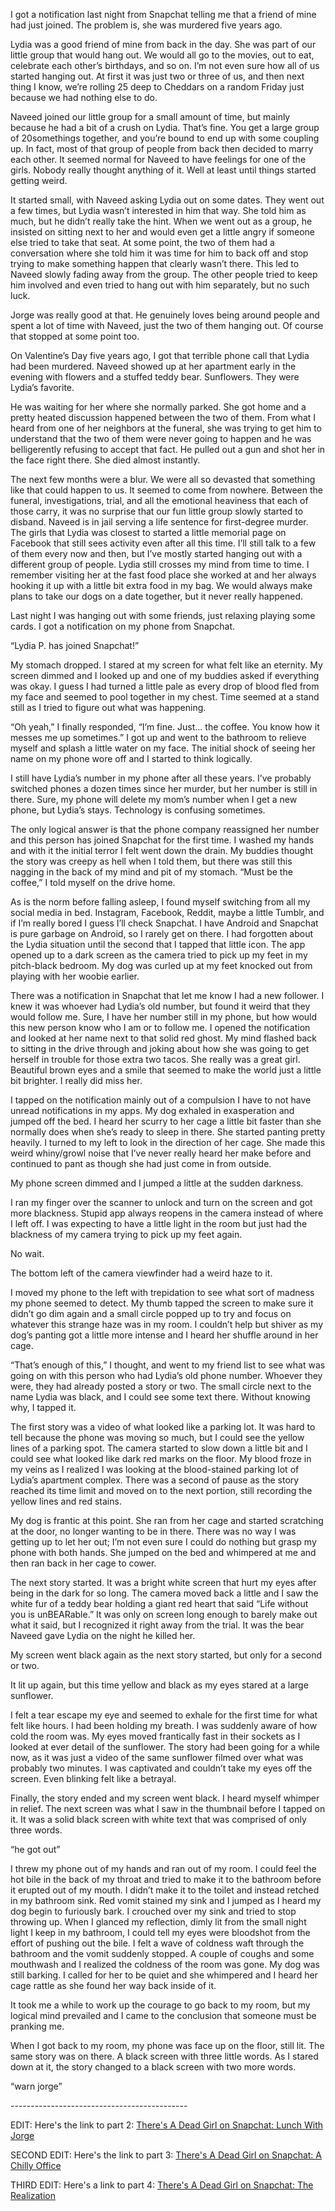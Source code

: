I got a notification last night from Snapchat telling me that a friend of mine had just joined. The problem is, she was murdered five years ago.

Lydia was a good friend of mine from back in the day. She was part of our little group that would hang out. We would all go to the movies, out to eat, celebrate each other’s birthdays, and so on. I’m not even sure how all of us started hanging out. At first it was just two or three of us, and then next thing I know, we’re rolling 25 deep to Cheddars on a random Friday just because we had nothing else to do.

Naveed joined our little group for a small amount of time, but mainly because he had a bit of a crush on Lydia. That’s fine. You get a large group of 20somethings together, and you’re bound to end up with some coupling up. In fact, most of that group of people from back then decided to marry each other. It seemed normal for Naveed to have feelings for one of the girls. Nobody really thought anything of it. Well at least until things started getting weird.

It started small, with Naveed asking Lydia out on some dates. They went out a few times, but Lydia wasn’t interested in him that way. She told him as much, but he didn’t really take the hint. When we went out as a group, he insisted on sitting next to her and would even get a little angry if someone else tried to take that seat. At some point, the two of them had a conversation where she told him it was time for him to back off and stop trying to make something happen that clearly wasn’t there. This led to Naveed slowly fading away from the group. The other people tried to keep him involved and even tried to hang out with him separately, but no such luck.

Jorge was really good at that. He genuinely loves being around people and spent a lot of time with Naveed, just the two of them hanging out. Of course that stopped at some point too.

On Valentine’s Day five years ago, I got that terrible phone call that Lydia had been murdered. Naveed showed up at her apartment early in the evening with flowers and a stuffed teddy bear. Sunflowers. They were Lydia’s favorite.

He was waiting for her where she normally parked. She got home and a pretty heated discussion happened between the two of them. From what I heard from one of her neighbors at the funeral, she was trying to get him to understand that the two of them were never going to happen and he was belligerently refusing to accept that fact. He pulled out a gun and shot her in the face right there. She died almost instantly.

The next few months were a blur. We were all so devasted that something like that could happen to us. It seemed to come from nowhere. Between the funeral, investigations, trial, and all the emotional heaviness that each of those carry, it was no surprise that our fun little group slowly started to disband. Naveed is in jail serving a life sentence for first-degree murder. The girls that Lydia was closest to started a little memorial page on Facebook that still sees activity even after all this time. I’ll still talk to a few of them every now and then, but I’ve mostly started hanging out with a different group of people. Lydia still crosses my mind from time to time. I remember visiting her at the fast food place she worked at and her always hooking it up with a little bit extra food in my bag. We would always make plans to take our dogs on a date together, but it never really happened.

Last night I was hanging out with some friends, just relaxing playing some cards. I got a notification on my phone from Snapchat.

“Lydia P. has joined Snapchat!”

My stomach dropped. I stared at my screen for what felt like an eternity. My screen dimmed and I looked up and one of my buddies asked if everything was okay. I guess I had turned a little pale as every drop of blood fled from my face and seemed to pool together in my chest. Time seemed at a stand still as I tried to figure out what was happening.

“Oh yeah,” I finally responded, “I’m fine. Just… the coffee. You know how it messes me up sometimes.” I got up and went to the bathroom to relieve myself and splash a little water on my face. The initial shock of seeing her name on my phone wore off and I started to think logically.

I still have Lydia’s number in my phone after all these years. I’ve probably switched phones a dozen times since her murder, but her number is still in there. Sure, my phone will delete my mom’s number when I get a new phone, but Lydia’s stays. Technology is confusing sometimes.

The only logical answer is that the phone company reassigned her number and this person has joined Snapchat for the first time. I washed my hands and with it the initial terror I felt went down the drain. My buddies thought the story was creepy as hell when I told them, but there was still this nagging in the back of my mind and pit of my stomach. “Must be the coffee,” I told myself on the drive home.

As is the norm before falling asleep, I found myself switching from all my social media in bed. Instagram, Facebook, Reddit, maybe a little Tumblr, and if I’m really bored I guess I’ll check Snapchat. I have Android and Snapchat is pure garbage on Android, so I rarely get on there. I had forgotten about the Lydia situation until the second that I tapped that little icon. The app opened up to a dark screen as the camera tried to pick up my feet in my pitch-black bedroom. My dog was curled up at my feet knocked out from playing with her woobie earlier.

There was a notification in Snapchat that let me know I had a new follower. I knew it was whoever had Lydia’s old number, but found it weird that they would follow me. Sure, I have her number still in my phone, but how would this new person know who I am or to follow me. I opened the notification and looked at her name next to that solid red ghost. My mind flashed back to sitting in the drive through and joking about how she was going to get herself in trouble for those extra two tacos. She really was a great girl. Beautiful brown eyes and a smile that seemed to make the world just a little bit brighter. I really did miss her.

I tapped on the notification mainly out of a compulsion I have to not have unread notifications in my apps. My dog exhaled in exasperation and jumped off the bed. I heard her scurry to her cage a little bit faster than she normally does when she’s ready to sleep in there. She started panting pretty heavily. I turned to my left to look in the direction of her cage. She made this weird whiny/growl noise that I’ve never really heard her make before and continued to pant as though she had just come in from outside.

My phone screen dimmed and I jumped a little at the sudden darkness.

I ran my finger over the scanner to unlock and turn on the screen and got more blackness. Stupid app always reopens in the camera instead of where I left off. I was expecting to have a little light in the room but just had the blackness of my camera trying to pick up my feet again.

No wait.

The bottom left of the camera viewfinder had a weird haze to it.

I moved my phone to the left with trepidation to see what sort of madness my phone seemed to detect. My thumb tapped the screen to make sure it didn’t go dim again and a small circle popped up to try and focus on whatever this strange haze was in my room. I couldn’t help but shiver as my dog’s panting got a little more intense and I heard her shuffle around in her cage.

“That’s enough of this,” I thought, and went to my friend list to see what was going on with this person who had Lydia’s old phone number. Whoever they were, they had already posted a story or two. The small circle next to the name Lydia was black, and I could see some text there. Without knowing why, I tapped it.

The first story was a video of what looked like a parking lot. It was hard to tell because the phone was moving so much, but I could see the yellow lines of a parking spot. The camera started to slow down a little bit and I could see what looked like dark red marks on the floor. My blood froze in my veins as I realized I was looking at the blood-stained parking lot of Lydia’s apartment complex. There was a second of pause as the story reached its time limit and moved on to the next portion, still recording the yellow lines and red stains.

My dog is frantic at this point. She ran from her cage and started scratching at the door, no longer wanting to be in there. There was no way I was getting up to let her out; I’m not even sure I could do nothing but grasp my phone with both hands. She jumped on the bed and whimpered at me and then ran back in her cage to cower.

The next story started. It was a bright white screen that hurt my eyes after being in the dark for so long. The camera moved back a little and I saw the white fur of a teddy bear holding a giant red heart that said “Life without you is unBEARable.” It was only on screen long enough to barely make out what it said, but I recognized it right away from the trial. It was the bear Naveed gave Lydia on the night he killed her.

My screen went black again as the next story started, but only for a second or two.

It lit up again, but this time yellow and black as my eyes stared at a large sunflower.

I felt a tear escape my eye and seemed to exhale for the first time for what felt like hours. I had been holding my breath. I was suddenly aware of how cold the room was. My eyes moved frantically fast in their sockets as I looked at ever detail of the sunflower. The story had been going for a while now, as it was just a video of the same sunflower filmed over what was probably two minutes. I was captivated and couldn’t take my eyes off the screen. Even blinking felt like a betrayal.

Finally, the story ended and my screen went black. I heard myself whimper in relief. The next screen was what I saw in the thumbnail before I tapped on it. It was a solid black screen with white text that was comprised of only three words.

“he got out”

I threw my phone out of my hands and ran out of my room. I could feel the hot bile in the back of my throat and tried to make it to the bathroom before it erupted out of my mouth. I didn’t make it to the toilet and instead retched in my bathroom sink. Red vomit stained my sink and I jumped as I heard my dog begin to furiously bark. I crouched over my sink and tried to stop throwing up. When I glanced my reflection, dimly lit from the small night light I keep in my bathroom, I could tell my eyes were bloodshot from the effort of pushing out the bile. I felt a wave of coldness waft through the bathroom and the vomit suddenly stopped. A couple of coughs and some mouthwash and I realized the coldness of the room was gone. My dog was still barking. I called for her to be quiet and she whimpered and I heard her cage rattle as she found her way back inside of it.

It took me a while to work up the courage to go back to my room, but my logical mind prevailed and I came to the conclusion that someone must be pranking me.

When I got back to my room, my phone was face up on the floor, still lit. The same story was on there. A black screen with three little words. As I stared down at it, the story changed to a black screen with two more words.

“warn jorge”

\--------------------------------------------

EDIT: Here's the link to part 2: [There's A Dead Girl on Snapchat: Lunch With Jorge](https://www.reddit.com/r/nosleep/comments/9l3i3x/theres_a_dead_girl_on_snapchat_lunch_with_jorge/)

SECOND EDIT: Here's the link to part 3: [There's A Dead Girl on Snapchat: A Chilly Office](https://www.reddit.com/r/nosleep/comments/9n4d4y/theres_a_dead_girl_on_snapchat_a_chilly_office/)

THIRD EDIT: Here's a link to part 4: [There's A Dead Girl on Snapchat: The Realization](https://www.reddit.com/r/nosleep/comments/9s65ic/theres_a_dead_girl_on_snapchat_the_realization/)